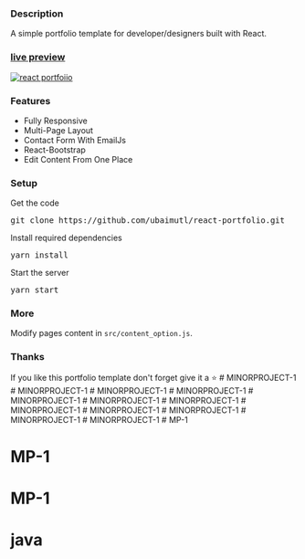 ### Description

A simple portfolio template for developer/designers built with React. 

### [live preview](https://ubaimutl.github.io/react-portfolio/)

[![react portfoiio](src/assets/images/react%20portfolio%20gif.gif)](https://ubaimutl.github.io/react-portfolio/)

### Features

- Fully Responsive
- Multi-Page Layout
- Contact Form With EmailJs
- React-Bootstrap
- Edit Content From One Place

### Setup

Get the code

<pre>git clone https://github.com/ubaimutl/react-portfolio.git</pre>
 
Install required dependencies

<pre>yarn install</pre>


Start the server

<pre>yarn start</pre>

### More

Modify pages content in  `src/content_option.js`.

### Thanks

If you like this portfolio template don't forget give it a ⭐ 
#   M I N O R P R O J E C T - 1  
 #   M I N O R P R O J E C T - 1  
 #   M I N O R P R O J E C T - 1  
 #   M I N O R P R O J E C T - 1  
 #   M I N O R P R O J E C T - 1  
 #   M I N O R P R O J E C T - 1  
 #   M I N O R P R O J E C T - 1  
 #   M I N O R P R O J E C T - 1  
 #   M I N O R P R O J E C T - 1  
 #   M I N O R P R O J E C T - 1  
 #   M I N O R P R O J E C T - 1  
 #   M I N O R P R O J E C T - 1  
 # MP-1
# MP-1
# MP-1
# java
